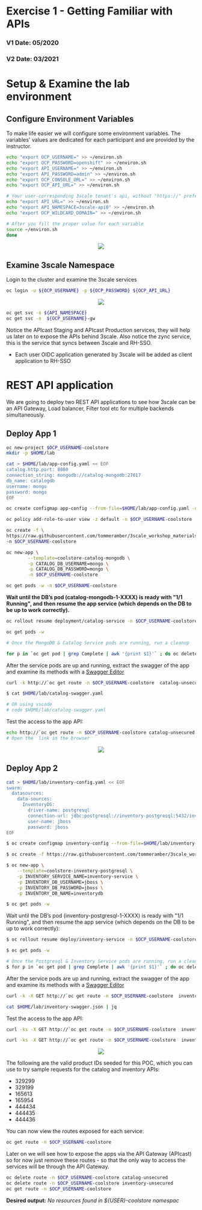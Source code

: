 # Exercise 1 - Getting Familiar with APIs
### V1 Date: 05/2020
### V2 Date: 03/2021



# Setup & Examine the lab environment
## Configure Environment Variables
To make life easier we will configure some environment variables.
The variables' values are dedicated for each participant and are provided by the instructor.

```bash
echo "export OCP_USERNAME=" >> ~/environ.sh
echo "export OCP_PASSWORD=openshift" >> ~/environ.sh
echo "export API_USERNAME=" >> ~/environ.sh
echo "export API_PASSWORD=admin" >> ~/environ.sh
echo "export OCP_CONSOLE_URL=" >> ~/environ.sh
echo "export OCP_API_URL=" >> ~/environ.sh

# Your user-corresponding 3scale tenant's api, without "https://" prefeix
echo "export API_URL=" >> ~/environ.sh
echo "export API_NAMESPACE=3scale-api0" >> ~/environ.sh
echo "export OCP_WILDCARD_DOMAIN=" >> ~/environ.sh

# After you fill the proper value for each variable
source ~/environ.sh
done
```
<p align="center">
  <img src="https://user-images.githubusercontent.com/60185557/114383956-cd7f3e00-9b96-11eb-9903-b2b5f30f39b5.png">
</p>

## Examine 3scale Namespace
Login to the cluster and examine the 3scale services

```bash
oc login -u ${OCP_USERNAME} -p ${OCP_PASSWORD} ${OCP_API_URL}
```
<p align="center">
  <img src="https://user-images.githubusercontent.com/60185557/114384917-01a72e80-9b98-11eb-9ed2-163ba5a7a56d.png">
</p>

```bash
oc get svc -n ${API_NAMESPACE}
oc get svc -n  ${OCP_USERNAME}-gw
```

Notice the APIcast Staging and APIcast Production services, they will help us later on to expose the APIs behind 3scale.
Also notice the zync service, this is the service that syncs between 3scale and RH-SSO.
* Each user OIDC application generated by 3scale will be added as client application to RH-SSO

# REST API application
We are going to deploy two REST API applications to see how 3scale can be an API Gateway, Load balancer, Filter tool etc for multiple backends simultaneously.

## Deploy App 1
```bash
oc new-project $OCP_USERNAME-coolstore
mkdir -p $HOME/lab

cat > $HOME/lab/app-config.yaml << EOF
catalog.http.port: 8080
connection_string: mongodb://catalog-mongodb:27017
db_name: catalogdb
username: mongo
password: mongo
EOF

oc create configmap app-config --from-file=$HOME/lab/app-config.yaml -n $OCP_USERNAME-coolstore

oc policy add-role-to-user view -z default -n $OCP_USERNAME-coolstore

oc create -f \
https://raw.githubusercontent.com/tommeramber/3scale_workshop_materials/master/coolstore-catalog-mongodb-persistent.yaml \
-n $OCP_USERNAME-coolstore

oc new-app \
        --template=coolstore-catalog-mongodb \
        -p CATALOG_DB_USERNAME=mongo \
        -p CATALOG_DB_PASSWORD=mongo \
        -n $OCP_USERNAME-coolstore

oc get pods -w -n $OCP_USERNAME-coolstore
```

**Wait until the DB’s pod (catalog-mongodb-1-XXXX) is ready with "1/1 Running", and then resume the app service (which depends on the DB to be up to work correctly).**

```bash
oc rollout resume deployment/catalog-service -n $OCP_USERNAME-coolstore

oc get pods -w

# Once the MongoDB & Catalog Service pods are running, run a cleanup

for p in `oc get pod | grep Complete | awk '{print $1}'` ; do oc delete pod $p ; done
```

After the service pods are up and running, extract the swagger of the app and examine its methods with a [Swagger Editor](https://editor.swagger.io/)

```bash
curl -k http://`oc get route -n $OCP_USERNAME-coolstore  catalog-unsecured --template {{.spec.host}}`/docs/coolstore-catalog-microservice-swagger.yaml > $HOME/lab/catalog-swagger.yaml

$ cat $HOME/lab/catalog-swagger.yaml 

# OR using vscode
# code $HOME/lab/catalog-swagger.yaml
```

Test the access to the app API:
```bash
echo http://`oc get route -n $OCP_USERNAME-coolstore catalog-unsecured --template {{.spec.host}}`
# Open the  link in the browser
```

<p align="center">
  <img src="https://user-images.githubusercontent.com/60185557/114385678-f99bbe80-9b98-11eb-9d6b-99ec0979f294.png">
</p>

## Deploy App 2
```bash
cat > $HOME/lab/inventory-config.yaml << EOF
swarm:
  datasources:
    data-sources:
      InventoryDS:
        driver-name: postgresql
        connection-url: jdbc:postgresql://inventory-postgresql:5432/inventorydb
        user-name: jboss
        password: jboss
EOF

$ oc create configmap inventory-config --from-file=$HOME/lab/inventory-config.yaml -n ${OCP_USERNAME}-coolstore

$ oc create -f https://raw.githubusercontent.com/tommeramber/3scale_workshop_materials/master/coolstore-inventory-persistent.yaml -n $OCP_USERNAME-coolstore

$ oc new-app \
    --template=coolstore-inventory-postgresql \
    -p INVENTORY_SERVICE_NAME=inventory-service \
    -p INVENTORY_DB_USERNAME=jboss \
    -p INVENTORY_DB_PASSWORD=jboss \
    -p INVENTORY_DB_NAME=inventorydb

$ oc get pods -w 
```

Wait until the DB’s pod (inventory-postgresql-1-XXXX) is ready with "1/1 Running", and then resume the app service (which depends on the DB to be up to work correctly):

```bash
$ oc rollout resume deploy/inventory-service -n $OCP_USERNAME-coolstore

$ oc get pods -w

# Once the Postgresql & Inventory Service pods are running, run a cleanup
$ for p in `oc get pod | grep Complete | awk '{print $1}'` ; do oc delete pod $p ; done
```

After the service pods are up and running, extract the swagger of the app and examine its methods with a [Swagger Editor](https://editor.swagger.io/)

```bash
curl -k -X GET http://`oc get route -n $OCP_USERNAME-coolstore  inventory-unsecured --template {{.spec.host}}`/swagger.json > $HOME/lab/inventory-swagger.json

cat $HOME/lab/inventory-swagger.json | jq
```

Test the access to the app API:

```bash
curl -ks -X GET http://`oc get route -n $OCP_USERNAME-coolstore  inventory-unsecured --template {{.spec.host}}`/inventory/165613 | python -m json.tool

curl -ks -X GET http://`oc get route -n $OCP_USERNAME-coolstore  inventory-unsecured --template {{.spec.host}}`/inventory/329299 | python -m json.tool
```


<p align="center">
  <img src="https://user-images.githubusercontent.com/60185557/114386145-847cb900-9b99-11eb-9c9d-901220ed75ca.png">
</p>

The following are the valid product IDs seeded for this POC, which you can use to try sample requests for the catalog and inventory APIs:
* 329299
* 329199
* 165613
* 165954
* 444434
* 444435
* 444436

You can now view the routes exposed for each service:

```bash
oc get route -n $OCP_USERNAME-coolstore
```

Later on we will see how to expose the apps via the API Gateway (APIcast) so for now just remove these routes - so that the only way to access the services will be through the API Gateway.

```bash
oc delete route -n $OCP_USERNAME-coolstore catalog-unsecured
oc delete route -n $OCP_USERNAME-coolstore inventory-unsecured
oc get route -n $OCP_USERNAME-coolstore
```

**Desired output:**
*No resources found in ${USER}-coolstore namespac*
